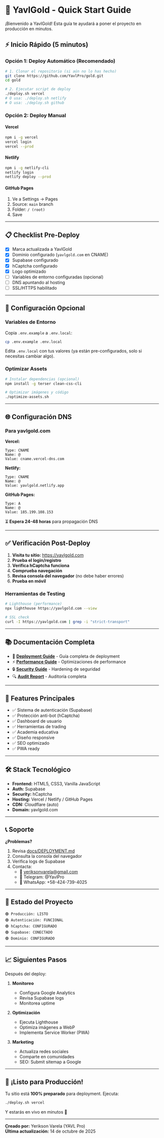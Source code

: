 # 🚀 YavlGold - Quick Start Guide

¡Bienvenido a YavlGold! Esta guía te ayudará a poner el proyecto en producción en minutos.

## ⚡ Inicio Rápido (5 minutos)

### Opción 1: Deploy Automático (Recomendado)

```bash
# 1. Clonar el repositorio (si aún no lo has hecho)
git clone https://github.com/YavlPro/gold.git
cd gold

# 2. Ejecutar script de deploy
./deploy.sh vercel
# O usa: ./deploy.sh netlify
# O usa: ./deploy.sh github
```

### Opción 2: Deploy Manual

#### Vercel
```bash
npm i -g vercel
vercel login
vercel --prod
```

#### Netlify
```bash
npm i -g netlify-cli
netlify login
netlify deploy --prod
```

#### GitHub Pages
1. Ve a Settings → Pages
2. Source: `main` branch
3. Folder: `/ (root)`
4. Save

---

## 📋 Checklist Pre-Deploy

- [x] Marca actualizada a YavlGold
- [x] Dominio configurado (`yavlgold.com` en CNAME)
- [x] Supabase configurado
- [x] hCaptcha configurado
- [x] Logo optimizado
- [ ] Variables de entorno configuradas (opcional)
- [ ] DNS apuntando al hosting
- [ ] SSL/HTTPS habilitado

---

## 🔧 Configuración Opcional

### Variables de Entorno

Copia `.env.example` a `.env.local`:
```bash
cp .env.example .env.local
```

Edita `.env.local` con tus valores (ya están pre-configurados, solo si necesitas cambiar algo).

### Optimizar Assets

```bash
# Instalar dependencias (opcional)
npm install -g terser clean-css-cli

# Optimizar imágenes y código
./optimize-assets.sh
```

---

## 🌐 Configuración DNS

### Para yavlgold.com

**Vercel:**
```
Type: CNAME
Name: @
Value: cname.vercel-dns.com
```

**Netlify:**
```
Type: CNAME  
Name: @
Value: yavlgold.netlify.app
```

**GitHub Pages:**
```
Type: A
Name: @
Value: 185.199.108.153
```

⏳ **Espera 24-48 horas** para propagación DNS

---

## ✅ Verificación Post-Deploy

1. **Visita tu sitio:** https://yavlgold.com
2. **Prueba el login/registro**
3. **Verifica hCaptcha funciona**
4. **Comprueba navegación**
5. **Revisa consola del navegador** (no debe haber errores)
6. **Prueba en móvil**

### Herramientas de Testing

```bash
# Lighthouse (performance)
npx lighthouse https://yavlgold.com --view

# SSL check
curl -I https://yavlgold.com | grep -i "strict-transport"
```

---

## 📚 Documentación Completa

- 📖 **[Deployment Guide](docs/DEPLOYMENT.md)** - Guía completa de deployment
- ⚡ **[Performance Guide](docs/PERFORMANCE.md)** - Optimizaciones de performance
- 🔒 **[Security Guide](docs/SECURITY.md)** - Hardening de seguridad
- 🔍 **[Audit Report](docs/AUDITORIA-2025-10-14.md)** - Auditoría completa

---

## 🎯 Features Principales

- ✅ Sistema de autenticación (Supabase)
- ✅ Protección anti-bot (hCaptcha)
- ✅ Dashboard de usuario
- ✅ Herramientas de trading
- ✅ Academia educativa
- ✅ Diseño responsive
- ✅ SEO optimizado
- ✅ PWA ready

---

## 🛠️ Stack Tecnológico

- **Frontend:** HTML5, CSS3, Vanilla JavaScript
- **Auth:** Supabase
- **Security:** hCaptcha
- **Hosting:** Vercel / Netlify / GitHub Pages
- **CDN:** Cloudflare (auto)
- **Domain:** yavlgold.com

---

## 📞 Soporte

**¿Problemas?**

1. Revisa [docs/DEPLOYMENT.md](docs/DEPLOYMENT.md#troubleshooting)
2. Consulta la consola del navegador
3. Verifica logs de Supabase
4. Contacta:
   - 📧 yeriksonvarela@gmail.com
   - 💬 Telegram: @YavlPro
   - 📱 WhatsApp: +58-424-739-4025

---

## 🚦 Estado del Proyecto

```
🟢 Producción: LISTO
🟢 Autenticación: FUNCIONAL
🟢 hCaptcha: CONFIGURADO
🟢 Supabase: CONECTADO
🟢 Dominio: CONFIGURADO
```

---

## 📈 Siguientes Pasos

Después del deploy:

1. **Monitoreo**
   - Configura Google Analytics
   - Revisa Supabase logs
   - Monitorea uptime

2. **Optimización**
   - Ejecuta Lighthouse
   - Optimiza imágenes a WebP
   - Implementa Service Worker (PWA)

3. **Marketing**
   - Actualiza redes sociales
   - Comparte en comunidades
   - SEO: Submit sitemap a Google

---

## 🎉 ¡Listo para Producción!

Tu sitio está **100% preparado** para deployment. Ejecuta:

```bash
./deploy.sh vercel
```

Y estarás en vivo en minutos 🚀

---

**Creado por:** Yerikson Varela (YAVL Pro)  
**Última actualización:** 14 de octubre de 2025
